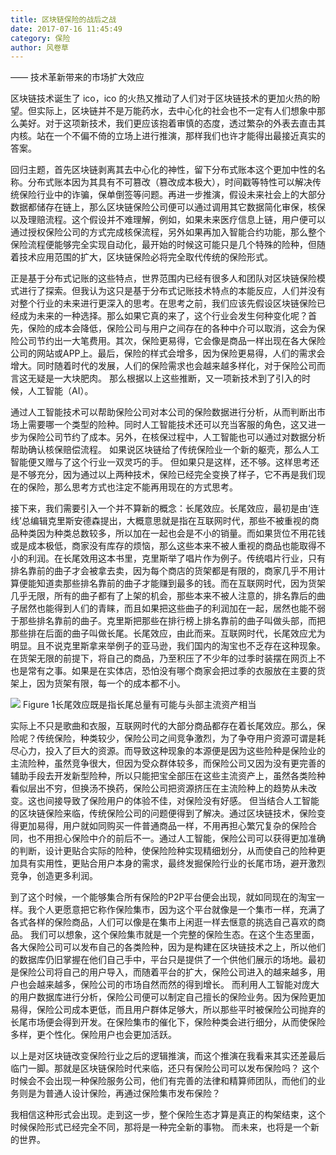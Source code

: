 ```yaml
---
title: 区块链保险的战后之战
date: 2017-07-16 11:45:49
category: 保险
author: 风卷草
---
```


—— 技术革新带来的市场扩大效应
 
区块链技术诞生了 ico，ico 的火热又推动了人们对于区块链技术的更加火热的盼望。但实际上，区块链并不是万能药水，去中心化的社会也不一定有人们想象中那么美好。对于这项新技术，我们更应该抱着审慎的态度，透过繁杂的外表去直击其内核。站在一个不偏不倚的立场上进行推演，那样我们也许才能得出最接近真实的答案。

回归主题，首先区块链剥离其去中心化的神性，留下分布式账本这个更加中性的名称。分布式账本因为其具有不可篡改（篡改成本极大），时间戳等特性可以解决传统保险行业中的诈骗，保单倒签等问题。再进一步推演，假设未来社会上的大部分数据都储存在链上，那么区块链保险公司便可以通过调用其它数据简化审保，核保以及理赔流程。这个假设并不难理解，例如，如果未来医疗信息上链，用户便可以通过授权保险公司的方式完成核保流程，另外如果再加入智能合约功能，那么整个保险流程便能够完全实现自动化，最开始的时候这可能只是几个特殊的险种，但随着技术应用范围的扩大，区块链保险必将完全取代传统的保险形式。

正是基于分布式记账的这些特点，世界范围内已经有很多人和团队对区块链保险模式进行了探索。但我认为这只是基于分布式记账技术特点的本能反应，人们并没有对整个行业的未来进行更深入的思考。在思考之前，我们应该先假设区块链保险已经成为未来的一种选择。那么如果它真的来了，这个行业会发生何种变化呢？首先，保险的成本会降低，保险公司与用户之间存在的各种中介可以取消，这会为保险公司节约出一大笔费用。其次，保险更易得，它会像是商品一样出现在各大保险公司的网站或APP上。最后，保险的样式会增多，因为保险更易得，人们的需求会增大。同时随着时代的发展，人们的保险需求也会越来越多样化，对于保险公司而言这无疑是一大块肥肉。
那么根据以上这些推断，又一项新技术到了引入的时候，人工智能（AI）。


通过人工智能技术可以帮助保险公司对本公司的保险数据进行分析，从而判断出市场上需要哪一个类型的险种。同时人工智能技术还可以充当客服的角色，这又进一步为保险公司节约了成本。另外，在核保过程中，人工智能也可以通过对数据分析帮助确认核保赔偿流程。
如果说区块链给了传统保险业一个新的躯壳，那么人工智能便又赠与了这个行业一双灵巧的手。
但如果只是这样，还不够。这样思考还是不够充分，因为通过以上两种技术，保险已经完全变换了样子，它不再是我们现在的保险，那么思考方式也注定不能再用现在的方式思考。

接下来，我们需要引入一个并不算新的概念：长尾效应。长尾效应，最初是由‘连线’总编辑克里斯安德森提出，大概意思就是指在互联网时代，那些不被重视的商品种类因为种类总数较多，所以加在一起也会是不小的销量。而如果货位不用花钱或是成本极低，商家没有库存的烦恼，那么这些本来不被人重视的商品也能取得不小的利润。在长尾效用这本书里，克里斯举了唱片作为例子。传统唱片行业，只有排名靠前的曲子才会被拿去卖，因为每个商店的货架都是有限的，商家几乎不用计算便能知道卖那些排名靠前的曲子才能赚到最多的钱。而在互联网时代，因为货架几乎无限，所有的曲子都有了上架的机会，那些本来不被人注意的，排名靠后的曲子居然也能得到人们的青睐，而且如果把这些曲子的利润加在一起，居然也能不弱于那些排名靠前的曲子。克里斯把那些在排行榜上排名靠前的曲子叫做头部，而把那些排在后面的曲子叫做长尾。长尾效应，由此而来。互联网时代，长尾效应尤为明显。且不说克里斯拿来举例子的亚马逊，我们国内的淘宝也不乏存在这种现象。在货架无限的前提下，将自己的商品，乃至积压了不少年的过季时装摆在网页上不也是常有之事。如果是在实体店，恐怕没有哪个商家会把过季的衣服放在主要的货架上，因为货架有限，每一个的成本都不小。

![](http://os1aagcn7.bkt.clouddn.com/%E5%9B%BE%E7%89%87%201.png)
Figure 1长尾效应既是指长尾总量有可能与头部主流资产相当

实际上不只是歌曲和衣服，互联网时代的大部分商品都存在着长尾效应。那么，保险呢？传统保险，种类较少，保险公司之间竞争激烈，为了争夺用户资源可谓是耗尽心力，投入了巨大的资源。而导致这种现象的本源便是因为这些险种是保险业的主流险种，虽然竞争很大，但因为受众群体较多，而保险公司又因为没有更完善的辅助手段去开发新型险种，所以只能把宝全部压在这些主流资产上，虽然各类险种看似层出不穷，但换汤不换药，保险公司把资源挤压在主流险种上的趋势从未改变。这也间接导致了保险用户的体验不佳，对保险没有好感。
但当结合人工智能的区块链保险来临，传统保险公司的问题便得到了解决。通过区块链技术，保险变得更加易得，用户就如同购买一件普通商品一样，不用再担心繁冗复杂的保险合同，也不用担心保险中介的前后不一。通过人工智能，保险公司可以获得更加准确的判断，设计更贴合实际的险种，使保险险种实现精细划分，从而使自己的险种更加具有实用性，更贴合用户本身的需求，最终发掘保险行业的长尾市场，避开激烈竞争，创造更多利润。

到了这个时候，一个能够集合所有保险的P2P平台便会出现，就如同现在的淘宝一样。我个人更愿意把它称作保险集市，因为这个平台就像是一个集市一样，充满了各式各样的保险商品，人们可以像是在集市上闲逛一样去惬意的挑选自己喜欢的商品。
我们可以想象，这个保险集市就是一个完整的保险生态。在这个生态里面，各大保险公司可以发布自己的各类险种，因为是构建在区块链技术之上，所以他们的数据库仍旧掌握在他们自己手中，平台只是提供了一个供他们展示的场地。最初是保险公司将自己的用户导入，而随着平台的扩大，保险公司进入的越来越多，用户也会越来越多，保险公司的市场自然而然的得到增长。
而利用人工智能对庞大的用户数据库进行分析，保险公司便可以制定自己擅长的保险业务。因为保险更加易得，保险公司成本更低，而且用户群体足够大，所以那些平时被保险公司抛弃的长尾市场便会得到开发。在保险集市的催化下，保险种类会进行细分，从而使保险多样，更个性化。保险用户也会更加活跃。

以上是对区块链改变保险行业之后的逻辑推演，而这个推演在我看来其实还差最后临门一脚。那就是区块链保险时代来临，还只有保险公司可以发布保险吗？
这个时候会不会出现一种保险服务公司，他们有完善的法律和精算师团队，而他们的业务则是为普通人设计保险，再通过保险集市发布保险？

我相信这种形式会出现。走到这一步，整个保险生态才算是真正的构架结束，这个时候保险形式已经完全不同，那将是一种完全新的事物。
而未来，也将是一个新的世界。

